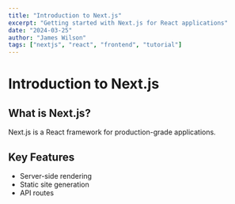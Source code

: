 ```yaml
---
title: "Introduction to Next.js"
excerpt: "Getting started with Next.js for React applications"
date: "2024-03-25"
author: "James Wilson"
tags: ["nextjs", "react", "frontend", "tutorial"]
---
```


# Introduction to Next.js

## What is Next.js?

Next.js is a React framework for production-grade applications.

## Key Features

- Server-side rendering
- Static site generation
- API routes